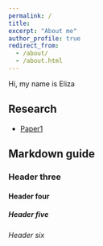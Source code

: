 ```yaml
---
permalink: /
title: 
excerpt: "About me"
author_profile: true
redirect_from: 
  - /about/
  - /about.html
---
```


Hi, my name is Eliza

## Research
 * [Paper1](http://elizasg.github.io/files/paper1.pdf)

## Markdown guide

### Header three

#### Header four

##### Header five

###### Header six
